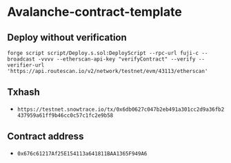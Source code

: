 # Avalanche-contract-template


## Deploy without verification
```
forge script script/Deploy.s.sol:DeployScript --rpc-url fuji-c --broadcast -vvvv --etherscan-api-key "verifyContract" --verify --verifier-url 'https://api.routescan.io/v2/network/testnet/evm/43113/etherscan'
```

## Txhash
- ``https://testnet.snowtrace.io/tx/0x6db0627c047b2eb491a301cc2d9a36fb2437959a61ff9b46cc0c57c1fc2e9b58``

## Contract address
- ``0x676c61217Af25E154113a641811BAA1365F949A6``
